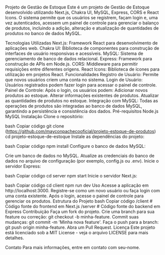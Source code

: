 Projeto de Gestão de Estoque
Este é um projeto de Gestão de Estoque desenvolvido utilizando Next.js, Chakra UI, MySQL, Express, CORS e React Icons. O sistema permite que os usuários se registrem, façam login e, uma vez autenticados, acessem um painel de controle para gerenciar o balanço de produtos, incluindo a adição, alteração e atualização de quantidades de produtos no banco de dados MySQL.

Tecnologias Utilizadas
Next.js: Framework React para desenvolvimento de aplicações web.
Chakra UI: Biblioteca de componentes para construção de interfaces de usuário responsivas e acessíveis.
MySQL: Sistema de gerenciamento de banco de dados relacional.
Express: Framework para construção de APIs em Node.js.
CORS: Middleware para permitir requisições entre diferentes origens.
React Icons: Biblioteca de ícones para utilização em projetos React.
Funcionalidades
Registro de Usuário: Permite que novos usuários criem uma conta no sistema.
Login de Usuário: Usuários registrados podem fazer login para acessar o painel de controle.
Painel de Controle: Após o login, os usuários podem:
Adicionar novos produtos ao estoque.
Alterar informações existentes de produtos.
Atualizar as quantidades de produtos no estoque.
Integração com MySQL: Todas as operações de produtos são integradas ao banco de dados MySQL, garantindo a persistência e consistência dos dados.
Pré-requisitos
Node.js
MySQL
Instalação
Clone o repositório:

bash
Copiar código
git clone (https://github.com/mayconpachecooficial/projeto-estoque-de-produtos)
cd projeto-estoque-de-estoque
Instale as dependências do projeto:

bash
Copiar código
npm install
Configure o banco de dados MySQL:

Crie um banco de dados no MySQL.
Atualize as credenciais do banco de dados no arquivo de configuração (por exemplo, config.js ou .env).
Inicie o servidor Express:

bash
Copiar código
cd server
npm start
Inicie o servidor Next.js:

bash
Copiar código
cd client
npm run dev
Uso
Acesse a aplicação em http://localhost:3000.
Registre-se como um novo usuário ou faça login com uma conta existente.
Após o login, acesse o painel de controle para gerenciar os produtos.
Estrutura do Projeto
bash
Copiar código
/client          # Código fonte do frontend em Next.js
/server          # Código fonte do backend em Express
Contribuição
Faça um fork do projeto.
Crie uma branch para sua feature ou correção: git checkout -b minha-feature.
Commit suas mudanças: git commit -m 'Minha nova feature'.
Faça o push para a branch: git push origin minha-feature.
Abra um Pull Request.
Licença
Este projeto está licenciado sob a MIT License - veja o arquivo LICENSE para mais detalhes.

Contato
Para mais informações, entre em contato com seu-nome.
